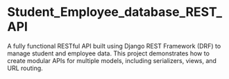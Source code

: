 # Student_Employee_database_REST_API
A fully functional RESTful API built using Django REST Framework (DRF) to manage student and employee data. This project demonstrates how to create modular APIs for multiple models, including serializers, views, and URL routing.
